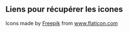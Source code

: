 <!-- .slide: data-background-image="https://freepik.cdnpk.net/img/logo-fb-en.png" data-background-size="2000px" class="chapter" -->

## Liens pour récupérer les icones 

Icons made by <a href="https://www.flaticon.com/authors/freepik" title="Freepik">Freepik</a> from <a href="https://www.flaticon.com/" title="Flaticon"> www.flaticon.com</a>
